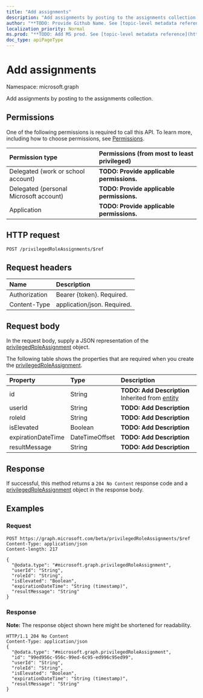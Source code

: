 ```yaml
---
title: "Add assignments"
description: "Add assignments by posting to the assignments collection."
author: "**TODO: Provide Github Name. See [topic-level metadata reference](https://msgo.azurewebsites.net/add/document/guidelines/metadata.html#topic-level-metadata)**"
localization_priority: Normal
ms.prod: "**TODO: Add MS prod. See [topic-level metadata reference](https://msgo.azurewebsites.net/add/document/guidelines/metadata.html#topic-level-metadata)**"
doc_type: apiPageType
---
```


# Add assignments
Namespace: microsoft.graph

Add assignments by posting to the assignments collection.

## Permissions
One of the following permissions is required to call this API. To learn more, including how to choose permissions, see [Permissions](/concepts/permissions-reference.md).

|Permission type|Permissions (from most to least privileged)|
|:---|:---|
|Delegated (work or school account)|**TODO: Provide applicable permissions.**|
|Delegated (personal Microsoft account)|**TODO: Provide applicable permissions.**|
|Application|**TODO: Provide applicable permissions.**|

## HTTP request

<!-- {
  "blockType": "ignored"
}
-->
``` http
POST /privilegedRoleAssignments/$ref
```

## Request headers
|Name|Description|
|:---|:---|
|Authorization|Bearer {token}. Required.|
|Content-Type|application/json. Required.|

## Request body
In the request body, supply a JSON representation of the [privilegedRoleAssignment](../resources/privilegedroleassignment.md) object.

The following table shows the properties that are required when you create the [privilegedRoleAssignment](../resources/privilegedroleassignment.md).

|Property|Type|Description|
|:---|:---|:---|
|id|String|**TODO: Add Description** Inherited from [entity](../resources/entity.md)|
|userId|String|**TODO: Add Description**|
|roleId|String|**TODO: Add Description**|
|isElevated|Boolean|**TODO: Add Description**|
|expirationDateTime|DateTimeOffset|**TODO: Add Description**|
|resultMessage|String|**TODO: Add Description**|



## Response

If successful, this method returns a `204 No Content` response code and a [privilegedRoleAssignment](../resources/privilegedroleassignment.md) object in the response body.

## Examples

### Request
<!-- {
  "blockType": "request",
  "name": "create_privilegedroleassignment_from_privilegedroleassignments"
}
-->
``` http
POST https://graph.microsoft.com/beta/privilegedRoleAssignments/$ref
Content-Type: application/json
Content-length: 217

{
  "@odata.type": "#microsoft.graph.privilegedRoleAssignment",
  "userId": "String",
  "roleId": "String",
  "isElevated": "Boolean",
  "expirationDateTime": "String (timestamp)",
  "resultMessage": "String"
}
```


### Response
**Note:** The response object shown here might be shortened for readability.
<!-- {
  "blockType": "response",
  "truncated": true,
  "@odata.type": "microsoft.graph.privilegedroleassignment"
}
-->
``` http
HTTP/1.1 204 No Content
Content-Type: application/json
{
  "@odata.type": "#microsoft.graph.privilegedRoleAssignment",
  "id": "99ed956c-956c-99ed-6c95-ed996c95ed99",
  "userId": "String",
  "roleId": "String",
  "isElevated": "Boolean",
  "expirationDateTime": "String (timestamp)",
  "resultMessage": "String"
}
```

